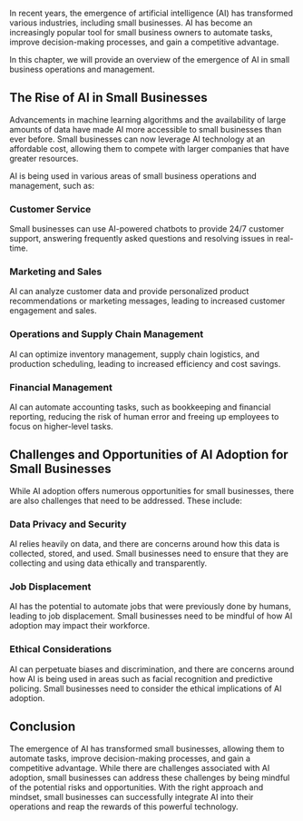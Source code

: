 
In recent years, the emergence of artificial intelligence (AI) has transformed various industries, including small businesses. AI has become an increasingly popular tool for small business owners to automate tasks, improve decision-making processes, and gain a competitive advantage.

In this chapter, we will provide an overview of the emergence of AI in small business operations and management.

The Rise of AI in Small Businesses
----------------------------------

Advancements in machine learning algorithms and the availability of large amounts of data have made AI more accessible to small businesses than ever before. Small businesses can now leverage AI technology at an affordable cost, allowing them to compete with larger companies that have greater resources.

AI is being used in various areas of small business operations and management, such as:

### Customer Service

Small businesses can use AI-powered chatbots to provide 24/7 customer support, answering frequently asked questions and resolving issues in real-time.

### Marketing and Sales

AI can analyze customer data and provide personalized product recommendations or marketing messages, leading to increased customer engagement and sales.

### Operations and Supply Chain Management

AI can optimize inventory management, supply chain logistics, and production scheduling, leading to increased efficiency and cost savings.

### Financial Management

AI can automate accounting tasks, such as bookkeeping and financial reporting, reducing the risk of human error and freeing up employees to focus on higher-level tasks.

Challenges and Opportunities of AI Adoption for Small Businesses
----------------------------------------------------------------

While AI adoption offers numerous opportunities for small businesses, there are also challenges that need to be addressed. These include:

### Data Privacy and Security

AI relies heavily on data, and there are concerns around how this data is collected, stored, and used. Small businesses need to ensure that they are collecting and using data ethically and transparently.

### Job Displacement

AI has the potential to automate jobs that were previously done by humans, leading to job displacement. Small businesses need to be mindful of how AI adoption may impact their workforce.

### Ethical Considerations

AI can perpetuate biases and discrimination, and there are concerns around how AI is being used in areas such as facial recognition and predictive policing. Small businesses need to consider the ethical implications of AI adoption.

Conclusion
----------

The emergence of AI has transformed small businesses, allowing them to automate tasks, improve decision-making processes, and gain a competitive advantage. While there are challenges associated with AI adoption, small businesses can address these challenges by being mindful of the potential risks and opportunities. With the right approach and mindset, small businesses can successfully integrate AI into their operations and reap the rewards of this powerful technology.
